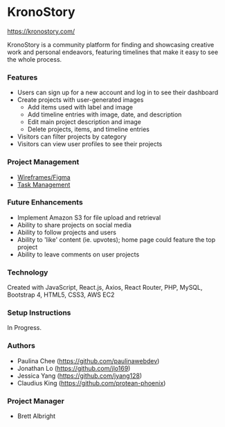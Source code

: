 # KronoStory

https://kronostory.com/

KronoStory is a community platform for finding and showcasing creative work and personal endeavors, featuring timelines that make it easy to see the whole process. 

### Features
- Users can sign up for a new account and log in to see their dashboard
- Create projects with user-generated images
    - Add items used with label and image
    - Add timeline entries with image, date, and description
    - Edit main project description and image
    - Delete projects, items, and timeline entries
- Visitors can filter projects by category
- Visitors can view user profiles to see their projects

### Project Management
- [Wireframes/Figma](https://www.figma.com/file/fw8ogUefUw1fv32UNSrHSaMU/Final-Project-Build-Sharing-Social-Media?node-id=0%3A1)
- [Task Management](https://www.meistertask.com/app/project/pZkCyVP3/progress-tracker)

### Future Enhancements
- Implement Amazon S3 for file upload and retrieval
- Ability to share projects on social media
- Ability to follow projects and users
- Ability to 'like' content (ie. upvotes); home page could feature the top project
- Ability to leave comments on user projects

### Technology

Created with JavaScript, React.js, Axios, React Router, PHP, MySQL, Bootstrap 4, HTML5, CSS3, AWS EC2

### Setup Instructions

In Progress.

### Authors 
- Paulina Chee (https://github.com/paulinawebdev)
- Jonathan Lo (https://github.com/jlo169)
- Jessica Yang (https://github.com/jyang128)
- Claudius King (https://github.com/protean-phoenix)

### Project Manager
- Brett Albright
